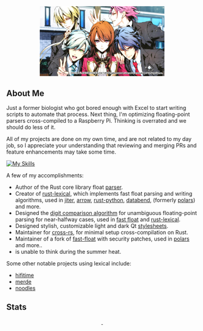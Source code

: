 <div align="center">
  <img src="https://github.com/AlexHuszagh/AlexHuszagh/raw/main/VariableBarricade.png" alt="Variable Barricade with the guys around you." width="65%" height=65%">
</div>

## About Me

Just a former biologist who got bored enough with Excel to start writing scripts to automate that process. Next thing, I'm optimizing floating-point parsers cross-compiled to a Raspberry Pi. Thinking is overrated and we should do less of it.

All of my projects are done on my own time, and are not related to my day job, so I appreciate your understanding that reviewing and merging PRs and feature enhancements may take some time.

[![My Skills](https://skillicons.dev/icons?i=rust,python,cpp,docker,nodejs,qt,dotnet,cmake,selenium,mongodb,vue,html,css,linux,bash)](https://skillicons.dev)

A few of my accomplishments:
- Author of the Rust core library float [parser][rust-lang-pr].
- Creator of [rust-lexical], which implements fast float parsing and writing algorithms, used in [jiter], [arrow], [rust-python], [databend], (formerly [polars]) and more.
- Designed the [digit comparison algorithm][digit-comparison] for unambiguous floating-point parsing for near-halfway cases, used in [fast float][fast-float] and [rust-lexical].
- Designed stylish, customizable light and dark Qt [stylesheets][breeze-stylesheets].
- Maintainer for [cross-rs], for minimal setup cross-compilation on Rust.
- Maintainer of a fork of [fast-float] with security patches, used in [polars] and more..
- is unable to think during the summer heat.

Some other notable projects using lexical include:
- [hifitime]
- [merde]
- [noodles]

[rust-lang-pr]: https://github.com/rust-lang/rust/pull/86761
[rust-lexical]: https://github.com/Alexhuszagh/rust-lexical
[digit-comparison]: https://github.com/fastfloat/fast_float/blob/main/include/fast_float/digit_comparison.h
[fast-float]: https://github.com/fastfloat/fast_float
[breeze-stylesheets]: https://github.com/Alexhuszagh/BreezeStyleSheets
[cross-rs]: https://github.com/cross-rs/cross
[jiter]: https://github.com/pydantic/jiter
[polars]: https://github.com/pola-rs/polars
[arrow]: https://github.com/apache/arrow-rs
[hifitime]: https://github.com/nyx-space/hifitime
[rust-python]: https://github.com/RustPython/Parser
[merde]: https://github.com/bearcove/merde
[noodles]: https://github.com/zaeleus/noodles
[databend]: https://github.com/databendlabs/bendsql

## Stats

<p align="center">
    <a href="https://github.com/AlexHuszagh" style="width: 100%">
        <img src="https://github-readme-stats.vercel.app/api?username=AlexHuszagh&show_icons=true&theme=radical" alt="" height="160px"/>
        <img src="https://github-readme-stats.vercel.app/api/top-langs/?username=AlexHuszagh&layout=compact&theme=radical&langs_count=6" alt="" height="160px"/>
    </a>
</p>
